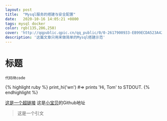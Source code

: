 ```yaml
---
layout: post
title:  "Mysql服务的搭建与安全配置"
date:   2020-10-16 14:05:21 +0800
tags: mysql docker
color: rgb(135,206,250)
cover: 'http://qqpublic.qpic.cn/qq_public/0/0-2617900933-EB99ECDA523A42E46FC6A268DDD63A83/0?fmt=jpg&size=57&h=1244&w=700&ppv=1'
description: '这篇文章只用来做简单的Mysql搭建示范'
---
```


# 标题
`代码块code`

{% highlight ruby %}
print_hi('wn')
#=> prints 'Hi, Tom' to STDOUT.
{% endhighlight %}

[这是一个超链接][这是一个超链接]
这是[小宝贝][小宝贝]的Github地址

>这是一个引文

[这是一个超链接]: https://baidu.com
[小宝贝]:   https://github.com/Menggggg